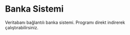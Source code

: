 # Banka Sistemi

Veritabanı bağlantılı banka sistemi. Programı direkt indirerek çalıştırabilirsiniz.
